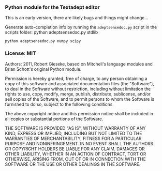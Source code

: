 ### Python module for the Textadept editor

This is an early version, there are likely bugs and things might change...

Generate auto-completion info by running the `adeptsensedoc.py` script
in the scripts folder:
    python adeptsensedoc.py stdlib

    python adeptsensedoc.py numpy scipy

### License: MIT

Authors:
2011, Robert Gieseke, based on Mitchell's language modules and Brian Schott's
original Python module.

Permission is hereby granted, free of charge, to any person obtaining a copy
of this software and associated documentation files (the "Software"), to deal
in the Software without restriction, including without limitation the rights
to use, copy, modify, merge, publish, distribute, sublicense, and/or sell
copies of the Software, and to permit persons to whom the Software is
furnished to do so, subject to the following conditions:

The above copyright notice and this permission notice shall be included in
all copies or substantial portions of the Software.

THE SOFTWARE IS PROVIDED "AS IS", WITHOUT WARRANTY OF ANY KIND, EXPRESS OR
IMPLIED, INCLUDING BUT NOT LIMITED TO THE WARRANTIES OF MERCHANTABILITY,
FITNESS FOR A PARTICULAR PURPOSE AND NONINFRINGEMENT. IN NO EVENT SHALL THE
AUTHORS OR COPYRIGHT HOLDERS BE LIABLE FOR ANY CLAIM, DAMAGES OR OTHER
LIABILITY, WHETHER IN AN ACTION OF CONTRACT, TORT OR OTHERWISE, ARISING FROM,
OUT OF OR IN CONNECTION WITH THE SOFTWARE OR THE USE OR OTHER DEALINGS IN
THE SOFTWARE.
